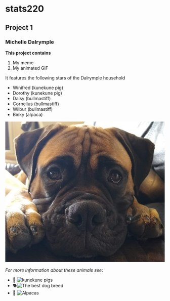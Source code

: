 # stats220
## Project 1
### Michelle Dalrymple

**This project contains**
1. My meme
2. My animated GIF

It features the following stars of the Dalrymple household
* Winifred (kunekune pig)
* Dorothy (kunekune pig)
* Daisy (bullmastiff)
* Cornelius (bullmastiff)
* Wilbur (bullmastiff)
* Binky (alpaca)

![](https://github.com/MichelleDalrymple/stats220/blob/main/Wilbur.jpg)

*For more information about these animals see*:
* 🐖 ![kunekune pigs](https://kunekune.co.nz/)
* 🐕![The best dog breed](http://www.dominionbullmastiffclub.co.nz/)
* 🦙 ![Alpacas](http://www.alpacas.org.nz/)
